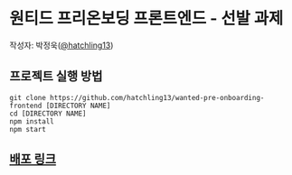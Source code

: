 # 원티드 프리온보딩 프론트엔드 - 선발 과제

작성자: 박정욱([@hatchling13](https://github.com/hatchling13))

## 프로젝트 실행 방법

```
git clone https://github.com/hatchling13/wanted-pre-onboarding-frontend [DIRECTORY NAME]
cd [DIRECTORY NAME]
npm install
npm start
```

## [배포 링크](#)
